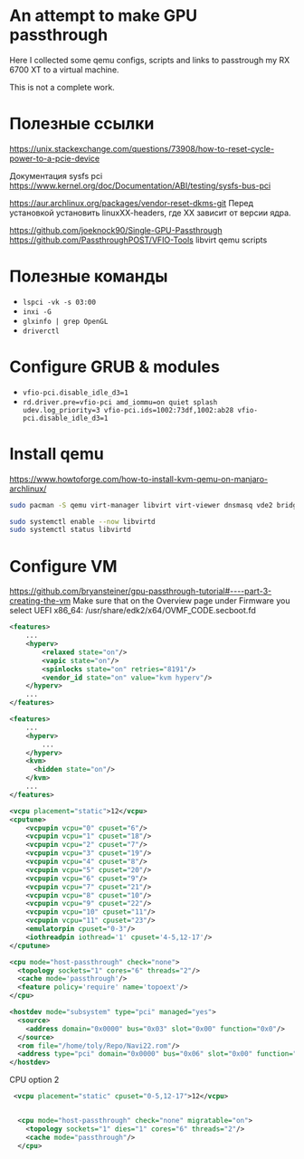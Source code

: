 # An attempt to make GPU passthrough

Here I collected some qemu configs, scripts and links to passtrough my RX 6700 XT to a virtual machine.

This is not a complete work.

# Полезные ссылки

https://unix.stackexchange.com/questions/73908/how-to-reset-cycle-power-to-a-pcie-device

Документация sysfs pci
https://www.kernel.org/doc/Documentation/ABI/testing/sysfs-bus-pci

https://aur.archlinux.org/packages/vendor-reset-dkms-git
Перед установкой установить linuxXX-headers, где XX зависит от версии ядра.

https://github.com/joeknock90/Single-GPU-Passthrough
https://github.com/PassthroughPOST/VFIO-Tools
libvirt qemu scripts

# Полезные команды
- `lspci -vk -s 03:00`
- `inxi -G`
- `glxinfo | grep OpenGL`
- `driverctl`


# Configure GRUB & modules
- `vfio-pci.disable_idle_d3=1`
- `rd.driver.pre=vfio-pci amd_iommu=on quiet splash udev.log_priority=3 vfio-pci.ids=1002:73df,1002:ab28 vfio-pci.disable_idle_d3=1`


# Install qemu
https://www.howtoforge.com/how-to-install-kvm-qemu-on-manjaro-archlinux/
```bash
sudo pacman -S qemu virt-manager libvirt virt-viewer dnsmasq vde2 bridge-utils openbsd-netcat ebtables libguestfs

sudo systemctl enable --now libvirtd
sudo systemctl status libvirtd
```

# Configure VM
https://github.com/bryansteiner/gpu-passthrough-tutorial#----part-3-creating-the-vm
Make sure that on the Overview page under Firmware you select UEFI x86_64: /usr/share/edk2/x64/OVMF_CODE.secboot.fd


```xml
<features>
    ...
    <hyperv>
        <relaxed state="on"/>
        <vapic state="on"/>
        <spinlocks state="on" retries="8191"/>
        <vendor_id state="on" value="kvm hyperv"/>
    </hyperv>
    ...
</features>
```

```xml
<features>
    ...
    <hyperv>
        ...
    </hyperv>
    <kvm>
      <hidden state="on"/>
    </kvm>
    ...
</features>
```

```xml
<vcpu placement="static">12</vcpu>
<cputune>
    <vcpupin vcpu="0" cpuset="6"/>
    <vcpupin vcpu="1" cpuset="18"/>
    <vcpupin vcpu="2" cpuset="7"/>
    <vcpupin vcpu="3" cpuset="19"/>
    <vcpupin vcpu="4" cpuset="8"/>
    <vcpupin vcpu="5" cpuset="20"/>
    <vcpupin vcpu="6" cpuset="9"/>
    <vcpupin vcpu="7" cpuset="21"/>
    <vcpupin vcpu="8" cpuset="10"/>
    <vcpupin vcpu="9" cpuset="22"/>
    <vcpupin vcpu="10" cpuset="11"/>
    <vcpupin vcpu="11" cpuset="23"/>
    <emulatorpin cpuset="0-3"/>
    <iothreadpin iothread='1' cpuset='4-5,12-17'/>
</cputune>
```

```xml
<cpu mode="host-passthrough" check="none">
  <topology sockets="1" cores="6" threads="2"/>
  <cache mode='passthrough'/>
  <feature policy='require' name='topoext'/>
</cpu>
```


```xml
<hostdev mode="subsystem" type="pci" managed="yes">
  <source>
    <address domain="0x0000" bus="0x03" slot="0x00" function="0x0"/>
  </source>
  <rom file="/home/toly/Repo/Navi22.rom"/>
  <address type="pci" domain="0x0000" bus="0x06" slot="0x00" function="0x0"/>
</hostdev>
```


CPU option 2
```xml
 <vcpu placement="static" cpuset="0-5,12-17">12</vcpu>


  <cpu mode="host-passthrough" check="none" migratable="on">
    <topology sockets="1" dies="1" cores="6" threads="2"/>
    <cache mode="passthrough"/>
  </cpu>

```